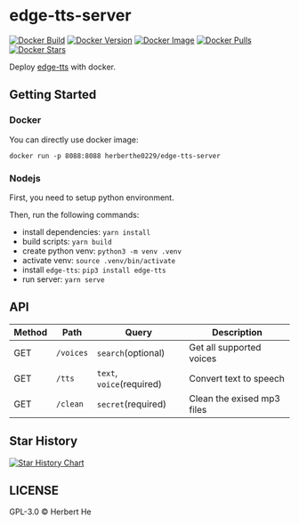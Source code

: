 # edge-tts-server

[![Docker Build](https://img.shields.io/docker/automated/herberthe0229/edge-tts-server?style=flat-square)](https://hub.docker.com/r/herberthe0229/edge-tts-server)
[![Docker Version](https://img.shields.io/docker/v/herberthe0229/edge-tts-server/latest?style=flat-square)](https://hub.docker.com/r/herberthe0229/edge-tts-server)
[![Docker Image](https://img.shields.io/docker/image-size/herberthe0229/edge-tts-server/latest?style=flat-square)](https://hub.docker.com/r/herberthe0229/edge-tts-server)
[![Docker Pulls](https://img.shields.io/docker/pulls/herberthe0229/edge-tts-server?style=flat-square)](https://hub.docker.com/r/herberthe0229/edge-tts-server)
[![Docker Stars](https://img.shields.io/docker/stars/herberthe0229/edge-tts-server?style=flat-square)](https://hub.docker.com/r/herberthe0229/edge-tts-server)

Deploy [edge-tts](https://github.com/rany2/edge-tts) with docker.

## Getting Started

### Docker

You can directly use docker image:

```shell
docker run -p 8088:8088 herberthe0229/edge-tts-server
```

### Nodejs

First, you need to setup python environment.

Then, run the following commands:

- install dependencies: `yarn install`
- build scripts: `yarn build`
- create python venv: `python3 -m venv .venv`
- activate venv: `source .venv/bin/activate`
- install `edge-tts`: `pip3 install edge-tts`
- run server: `yarn serve`

## API

| Method | Path      | Query                     | Description                |
| ------ | --------- | ------------------------- | -------------------------- |
| GET    | `/voices` | `search`(optional)        | Get all supported voices   |
| GET    | `/tts`    | `text`, `voice`(required) | Convert text to speech     |
| GET    | `/clean`  | `secret`(required)        | Clean the exised mp3 files |

## Star History

[![Star History Chart](https://api.star-history.com/svg?repos=HerbertHe/edge-tts-server&type=Date)](https://star-history.com/#HerbertHe/edge-tts-server&Date)

## LICENSE

GPL-3.0 &copy; Herbert He
